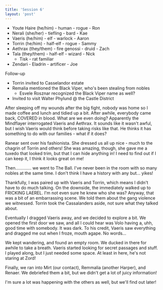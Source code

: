 ```yaml
---
title: 'Session 6'
layout: 'post'
---
```


* Youte Haire (he/him) - human - rogue - Ron
* Nerali (she/her) - tiefling - bard - Kae
* Vaeris (he/him) - elf - warlock - Aaron
* Torrin (he/him) - half-elf - rogue - Sammy
* Aethrax (they/them) - fire genossi - druid - Zach
* Tala (they/them) - half-elf - wizard - Nick
    * Tisk - rat familiar
* Zendari - Eladrin - artificer - Joe

Follow-up
* Torrin invited to Casselandor estate
* Remalia mentioned the Black Viper, who's been stealing from nobles
    * Esvele Rosznar recognized the Black Viper name as well?
* Invited to visit Walter Phylund @ the Castle District

After sleeping off my wounds after the big fight, nobody was home so I made coffee and lunch and tidied up a bit. After awhile, everybody came back, COVERED in blood. What are we even doing? Apparently the Mindflayer interrogated Vaeris and Aethrax. It sounds like it wasn't awful, but I wish Vaeris would think before taking risks like that. He thinks it has something to do with our families - what if it does?

Ranear sent over his fashionista. She dressed us all up nice - much to the chagrin of Torrin and others! She was amazing, though, she gave me a tuxedo that looked trim, but that I can hide anything in! I need to find out if I can keep it, I think it looks great on me!

Then............. we went to The Ball. I've never been in the room with so many nobles at the same time. I don't think I have a history with any but... yikes!

Thankfully, I was paired up with Vaeris and Torrin, which means I didn't have to do much talking. On the downside, the immediately walked up to FRICKING LAEREL. I'm not even sure he knew who she was? Anyway, that was a bit of an embarrassing scene. We told them about the gang violence we witnessed. Torrin took the Cassalanders aside, not sure what they talked about. 

Eventually I dragged Vaeris away, and we decided to explore a bit. We opened the first door we saw, and all I could hear was Volo having a, uhh, good time with somebody. It was dark. To his credit, Vaeris saw everything and dragged me out when I froze, mouth agape. No words...

We kept wandering, and found an empty room. We ducked in there for awhile to take a breath. Vaeris started looking for secret passages and stuff. I played along, but I just needed some space. At least in here, he's not staring at Zord!

Finally, we ran into Mirt (our contact), Remmalia (another Harper), and Renaer. We debriefed them a bit, but we didn't get a lot of juicy information!

I'm sure a lot was happening with the others as well, but we'll find out later!
